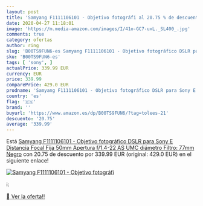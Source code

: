 ```yaml
---
layout: post
title: 'Samyang F1111106101 - Objetivo fotográfi al 20.75 % de descuento'
date: 2020-04-27 11:18:01
image: 'https://m.media-amazon.com/images/I/41o-GC7-uxL._SL400_.jpg'
comments: true
category: ofertas
author: ring
slug: 'B00TS9FUN6-es Samyang F1111106101 - Objetivo fotográfico DSLR para Sony...'
sku: 'B00TS9FUN6-es'
tags: [ 'sony', ]
actualPrice: 339.99 EUR
currency: EUR
price: 339.99
comparePrice: 429.0 EUR
prodname: 'Samyang F1111106101 - Objetivo fotográfico DSLR para Sony E  Distancia Focal Fija 50mm  Apertura f/1.4-22 AS UMC  diámetro Filtro: 77mm   Negro'
country: 'es'
flag: '🇪🇸'
brand: ''
buyurl: 'https://www.amazon.es/dp/B00TS9FUN6/?tag=tolees-21'
descuento: '20.75'
average: '339.99'
---
```


Está [Samyang F1111106101 - Objetivo fotográfico DSLR para Sony E  Distancia Focal Fija 50mm  Apertura f/1.4-22 AS UMC  diámetro Filtro: 77mm   Negro](https://www.amazon.es/dp/B00TS9FUN6/?tag=tolees-21) con 20.75 de descuento por 339.99 EUR (original: 429.0 EUR) en el siguiente enlace!

[![Samyang F1111106101 - Objetivo fotográfi](https://m.media-amazon.com/images/I/41o-GC7-uxL._SL400_.jpg)](https://www.amazon.es/dp/B00TS9FUN6/?tag=tolees-21)

ℹ️:


[🛒 Ver la oferta!!](https://www.amazon.es/dp/B00TS9FUN6/?tag=tolees-21)
